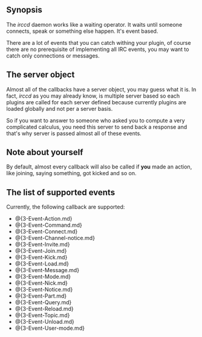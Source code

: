 ## Synopsis

The *irccd* daemon works like a waiting operator. It waits until someone
connects, speak or something else happen. It's event based.

There are a lot of events that you can catch withing your plugin, of course
there are no prerequisite of implementing all IRC events, you may want to
catch only connections or messages.

## The server object

Almost all of the callbacks have a server object, you may guess what it is.
In fact, *irccd* as you may already know, is multiple server based so each
plugins are called for each server defined because currently plugins are
loaded globally and not per a server basis.

So if you want to answer to someone who asked you to compute a very complicated
calculus, you need this server to send back a response and that's why server
is passed almost all of these events.

## Note about yourself

By default, almost every callback will also be called if **you** made an
action, like joining, saying something, got kicked and so on.

## The list of supported events

Currently, the following callback are supported:

* @{3-Event-Action.md}
* @{3-Event-Command.md}
* @{3-Event-Connect.md}
* @{3-Event-Channel-notice.md}
* @{3-Event-Invite.md}
* @{3-Event-Join.md}
* @{3-Event-Kick.md}
* @{3-Event-Load.md}
* @{3-Event-Message.md}
* @{3-Event-Mode.md}
* @{3-Event-Nick.md}
* @{3-Event-Notice.md}
* @{3-Event-Part.md}
* @{3-Event-Query.md}
* @{3-Event-Reload.md}
* @{3-Event-Topic.md}
* @{3-Event-Unload.md}
* @{3-Event-User-mode.md}

<!--- vim: set syntax=mkd: -->
